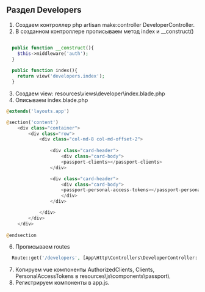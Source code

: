 ## Раздел Developers
1. Создаем контроллер php artisan make:controller DeveloperController. 
2. В созданном контроллере прописываем метод index и __construct()
```php

  public function __construct(){
    $this->middleware('auth');
  }
  
  public function index(){
    return view('developers.index');
  }
```
3. Создаем view: resources\views\developer\index.blade.php
4. Описываем index.blade.php
```php
@extends('layouts.app')

@section('content')
    <div class="container">
        <div class="row">
            <div class="col-md-8 col-md-offset-2">
           
                <div class="card-header">
                    <div class="card-body">
                    <passport-clients></passport-clients>
                </div>

                <div class="card-header">
                    <div class="card-body">
                    <passport-personal-access-tokens></passport-personal-access-tokens>
                    </div>
                </div>

            </div>
        </div>
    </div>
    
@endsection
```
6. Прописываем routes
```php
  Route::get('/developers', [App\Http\Controllers\DeveloperController::class, 'index']);
```
7. Копируем vue компоненты AuthorizedClients, Clients, PersonalAccessTokens в resources\js\components\passport\
8. Регистрируем компоненты в app.js.
